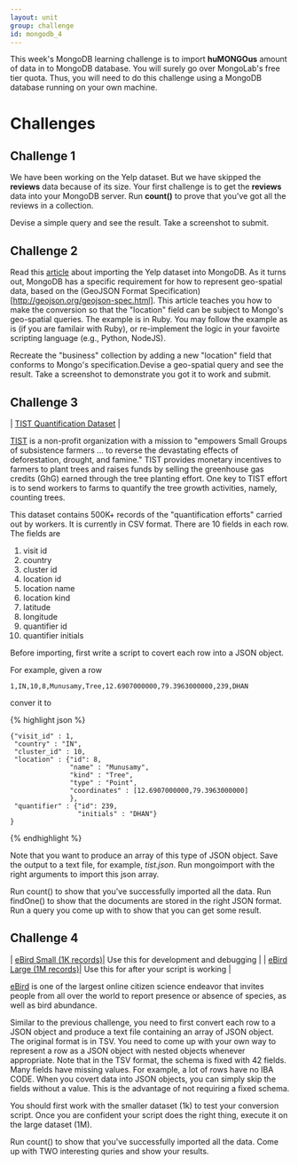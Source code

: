 ```yaml
---
layout: unit
group: challenge
id: mongodb_4
---
```


This week's MongoDB learning challenge is to import __huMONGOus__ amount of data in to MongoDB database. You will surely go over MongoLab's free tier quota. Thus, you will need to do this challenge using a MongoDB database running on your own machine.


# Challenges

## Challenge 1

We have been working on the Yelp dataset. But we have skipped the __reviews__ data because of its size. Your first challenge is to get the __reviews__ data into your MongoDB server. Run __count()__ to prove that you've got all the reviews in a collection. 

Devise a simple query and see the result. Take a screenshot to submit.

## Challenge 2

Read this [article](http://sdqali.in/blog/2014/08/02/importing-the-yelp-dataset-into-mongo/) about importing the Yelp dataset into MongoDB. As it turns out, MongoDB has a specific requirement for how to represent geo-spatial data, based on the (GeoJSON Format Specification)[http://geojson.org/geojson-spec.html]. This article teaches you how to make the conversion so that the "location" field can be subject to Mongo's geo-spatial queries. The example is in Ruby. You may follow the example as is (if you are familair with Ruby), or re-implement the logic in your favoirte scripting language (e.g., Python, NodeJS).

Recreate the "business" collection by adding a new "location" field that conforms to Mongo's specification.Devise a geo-spatial query and see the result. Take a screenshot to demonstrate you got it to work and submit.

## Challenge 3

| [TIST Quantification Dataset](https://drive.google.com/file/d/0B3vCLsDNSSvTX0h6c2s2bzZmTjg/view?usp=sharing) |

[TIST](http://tist.org/i2/) is a non-profit organization with a mission to "empowers Small Groups of subsistence farmers ... to reverse the devastating effects of deforestation, drought, and famine." TIST provides monetary incentives to farmers to plant trees and raises funds by selling the greenhouse gas credits (GhG) earned through the tree planting effort. One key to TIST effort is to send workers to farms to quantify the tree growth activities, namely, counting trees.

This dataset contains 500K+ records of the "quantification efforts" carried out by workers. It is currently in CSV format. There are 10 fields in each row. The fields are

1. visit id
2. country
3. cluster id
4. location id
5. location name
6. location kind
7. latitude
8. longitude
9. quantifier id
10. quantifier initials

Before importing, first write a script to covert each row into a JSON object.

For example, given a row

	1,IN,10,8,Munusamy,Tree,12.6907000000,79.3963000000,239,DHAN

conver it to

{% highlight json %}

	{"visit_id" : 1,
     "country" : "IN",
     "cluster_id" : 10,
     "location" : {"id": 8,
     			   "name" : "Munusamy",
     			   "kind" : "Tree",
     			   "type" : "Point",
     			   "coordinates" : [12.6907000000,79.3963000000]
     			   },
     "quantifier" : {"id": 239,
                     "initials" : "DHAN"}
    }
{% endhighlight %}

Note that you want to produce an array of this type of JSON object. Save the output to a text file, for example, _tist.json_. Run mongoimport with the right arguments to import this json array.

Run count() to show that you've successfully imported all the data. Run findOne() to show that the documents are stored in the right JSON format. Run a query you come up with to show that you can get some result.


## Challenge 4

| [eBird Small (1K records)](https://drive.google.com/open?id=0B3vCLsDNSSvTeUpzTndpU1U2NUE&authuser=0)| Use this for development and debugging |
| [eBird Large (1M records)](https://drive.google.com/open?id=0B3vCLsDNSSvTMFZyMTYtcDgyUm8&authuser=0)| Use this for after your script is working |

[eBird](http://ebird.org/) is one of the largest online citizen science endeavor that invites people from all over the world to report presence or absence of species, as well as bird abundance.

Similar to the previous challenge, you need to first convert each row to a JSON object and produce a text file containing an array of JSON object. The original format is in TSV. You need to come up with your own way to represent a row as a JSON object with nested objects whenever appropriate. Note that in the TSV format, the schema is fixed with 42 fields. Many fields have missing values. For example, a lot of rows have no IBA CODE. When you covert data into JSON objects, you can simply skip the fields without a value. This is the advantage of not requiring a fixed schema.

You should first work with the smaller dataset (1k) to test your conversion script. Once you are confident your script does the right thing, execute it on the large dataset (1M).

Run count() to show that you've successfully imported all the data. Come up with TWO interesting quries and show your results.

